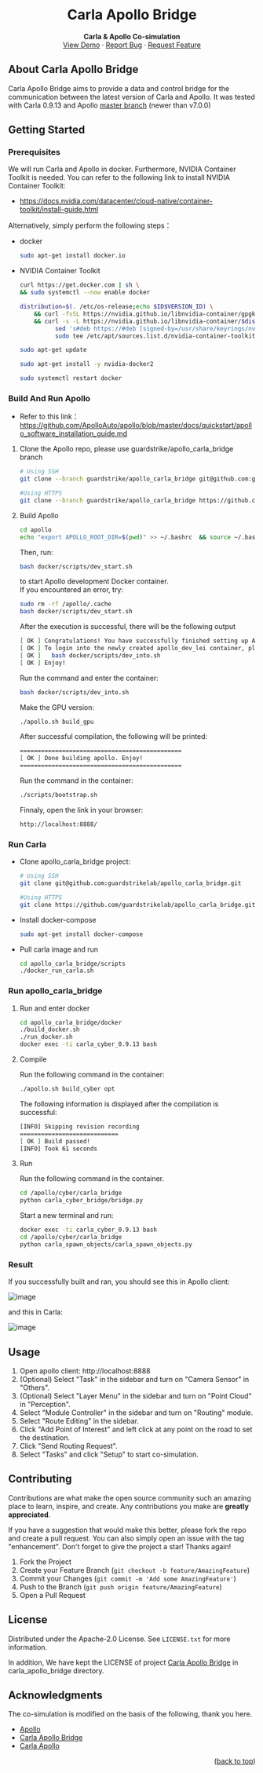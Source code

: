 <a name="readme-top"></a>


<!-- PROJECT LOGO -->
<br />
<div align="center">
  <!-- <a href="https://github.com/othneildrew/Best-README-Template">
    <img src="images/logo.png" alt="Logo" width="80" height="80">
  </a> -->

  <h1 align="center">Carla Apollo Bridge</h1>

  <p align="center">
    <b>Carla & Apollo Co-simulation</b>
    <!-- <br /> -->
    <!-- <a href="https://github.com/othneildrew/Best-README-Template"><strong>Explore the docs »</strong></a>
    <br /> -->
    <br />
    <a href="https://github.com/guardstrikelab/apollo_carla">View Demo</a>
    ·
    <a href="https://github.com/guardstrikelab/apollo_carla/issues">Report Bug</a>
    ·
    <a href="https://github.com/guardstrikelab/apollo_carla/pulls">Request Feature</a>
    <br>
  </p>
</div>



<!-- TABLE OF CONTENTS -->
<!-- <details>
  <summary>Table of Contents</summary>
  <ol>
    <li>
      <a href="#about-the-project">About Carla Apollo Bridge</a>
      <ul>
        <li><a href="#built-with">Built With</a></li>
      </ul>
    </li>
    <li>
      <a href="#getting-started">Getting Started</a>
      <ul>
        <li><a href="#prerequisites">Prerequisites</a></li>
        <li><a href="#installation">Installation</a></li>
      </ul>
    </li>
    <li><a href="#usage">Usage</a></li>
    <li><a href="#roadmap">Roadmap</a></li>
    <li><a href="#contributing">Contributing</a></li>
    <li><a href="#license">License</a></li>
    <li><a href="#contact">Contact</a></li>
    <li><a href="#acknowledgments">Acknowledgments</a></li>
  </ol>
</details> -->


<!-- ABOUT THE PROJECT -->
## About Carla Apollo Bridge
Carla Apollo Bridge aims to provide a data and control bridge for the communication between the latest version of Carla and Apollo. It was tested with Carla 0.9.13 and Apollo [master branch](https://github.com/ApolloAuto/apollo/commit/aa0c5eb66189b86a724206305712cfb337c07619) (newer than v7.0.0)

<!-- GETTING STARTED -->
## Getting Started

### Prerequisites

We will run Carla and Apollo in docker. Furthermore, NVIDIA Container Toolkit is needed. You can refer to the following link to install NVIDIA Container Toolkit:
* https://docs.nvidia.com/datacenter/cloud-native/container-toolkit/install-guide.html

Alternatively, simply perform the following steps：

* docker

  ```sh
  sudo apt-get install docker.io
  ```
* NVIDIA Container Toolkit

  ```sh
  curl https://get.docker.com | sh \
  && sudo systemctl --now enable docker
  ```
  ```sh
  distribution=$(. /etc/os-release;echo $ID$VERSION_ID) \
      && curl -fsSL https://nvidia.github.io/libnvidia-container/gpgkey | sudo gpg --dearmor -o /usr/share/keyrings/nvidia-container-toolkit-keyring.gpg \
      && curl -s -L https://nvidia.github.io/libnvidia-container/$distribution/libnvidia-container.list | \
            sed 's#deb https://#deb [signed-by=/usr/share/keyrings/nvidia-container-toolkit-keyring.gpg] https://#g' | \
            sudo tee /etc/apt/sources.list.d/nvidia-container-toolkit.list
  ```
  ```sh
  sudo apt-get update
  ```
  ```sh
  sudo apt-get install -y nvidia-docker2
  ```
  ```sh
  sudo systemctl restart docker
  ```

### Build And Run Apollo

* Refer to this link：
<br> https://github.com/ApolloAuto/apollo/blob/master/docs/quickstart/apollo_software_installation_guide.md

1. Clone the Apollo repo, please use guardstrike/apollo_carla_bridge branch
   ```sh
   # Using SSH
   git clone --branch guardstrike/apollo_carla_bridge git@github.com:guardstrikelab/apollo.git

   #Using HTTPS
   git clone --branch guardstrike/apollo_carla_bridge https://github.com/guardstrikelab/apollo.git
   ```
2. Build Apollo

   ```sh
   cd apollo
   echo "export APOLLO_ROOT_DIR=$(pwd)" >> ~/.bashrc  && source ~/.bashrc
   ```
   Then, run:
   ```sh
   bash docker/scripts/dev_start.sh
   ```
   to start Apollo development Docker container.
   <br>If you encountered an error, try:
   ```sh
   sudo rm -rf /apollo/.cache
   bash docker/scripts/dev_start.sh
   ```
   After the execution is successful, there will be the following output
   ```sh
   [ OK ] Congratulations! You have successfully finished setting up Apollo Dev Environment.
   [ OK ] To login into the newly created apollo_dev_lei container, please run the following command:
   [ OK ]   bash docker/scripts/dev_into.sh
   [ OK ] Enjoy!
   ```
   Run the command and enter the container:
   ```sh
   bash docker/scripts/dev_into.sh
   ```
   Make the GPU version:
   ```sh
   ./apollo.sh build_gpu
   ```
   After successful compilation, the following will be printed:
   ```sh
   ==============================================
   [ OK ] Done building apollo. Enjoy!
   ==============================================
   ```
   Run the command in the container:
   ```sh
   ./scripts/bootstrap.sh
   ```
   Finnaly, open the link in your browser:
   ```sh
   http://localhost:8888/
   ```

### Run Carla
* Clone apollo_carla_bridge project:
   ```sh
   # Using SSH
   git clone git@github.com:guardstrikelab/apollo_carla_bridge.git

   #Using HTTPS
   git clone https://github.com/guardstrikelab/apollo_carla_bridge.git
   ```

* Install docker-compose

   ```sh
   sudo apt-get install docker-compose
   ```
* Pull carla image and run
  
   ```sh
   cd apollo_carla_bridge/scripts
   ./docker_run_carla.sh
   ```

<!-- USAGE EXAMPLES -->
### Run apollo_carla_bridge
1.  Run and enter docker
    ```sh
    cd apollo_carla_bridge/docker
    ./build_docker.sh
    ./run_docker.sh
    docker exec -ti carla_cyber_0.9.13 bash
    ```
2.  Compile

    Run the following command in the container:
    ```sh
    ./apollo.sh build_cyber opt
    ```
    The following information is displayed after the compilation is successful:
    ```sh
    [INFO] Skipping revision recording
    ============================
    [ OK ] Build passed!
    [INFO] Took 61 seconds
    ```
3. Run

    Run the following command in the container.
    ```sh
    cd /apollo/cyber/carla_bridge
    python carla_cyber_bridge/bridge.py
    ```
    Start a new terminal and run:
    ```sh
    docker exec -ti carla_cyber_0.9.13 bash
    cd /apollo/cyber/carla_bridge
    python carla_spawn_objects/carla_spawn_objects.py
    ```

### Result
If you successfully built and ran, you should see this in Apollo client: 
 
![image](docs/images/Apollo.png)

and this in Carla:

![image](docs/images/CarlaUE4.png)


## Usage
1. Open apollo client: http://localhost:8888
2. (Optional) Select "Task" in the sidebar and turn on "Camera Sensor" in "Others".
3. (Optional) Select "Layer Menu" in the sidebar and turn on "Point Cloud" in "Perception".
4. Select "Module Controller" in the sidebar and turn on "Routing" module.
5. Select "Route Editing" in the sidebar.
6. Click "Add Point of Interest" and left click at any point on the road to set the destination.
7. Click "Send Routing Request".
8. Select "Tasks" and click "Setup" to start co-simulation.



<!-- ROADMAP -->
<!-- ## Roadmap
- [ ] Add Additional Templates w/ Examples
- [ ] Add "components" document to easily copy & paste sections of the readme
- [ ] Multi-language Support
    - [ ] Chinese
    - [ ] Spanish

See the [open issues](https://github.com/othneildrew/Best-README-Template/issues) for a full list of proposed features (and known issues). -->


<!-- CONTRIBUTING -->
## Contributing

Contributions are what make the open source community such an amazing place to learn, inspire, and create. Any contributions you make are **greatly appreciated**.

If you have a suggestion that would make this better, please fork the repo and create a pull request. You can also simply open an issue with the tag "enhancement".
Don't forget to give the project a star! Thanks again!

1. Fork the Project
2. Create your Feature Branch (`git checkout -b feature/AmazingFeature`)
3. Commit your Changes (`git commit -m 'Add some AmazingFeature'`)
4. Push to the Branch (`git push origin feature/AmazingFeature`)
5. Open a Pull Request


<!-- LICENSE -->
## License

Distributed under the Apache-2.0 License. See `LICENSE.txt` for more information.

In addition, We have kept the LICENSE of project [Carla Apollo Bridge](https://github.com/AuroAi/carla_apollo_bridge) in carla_apollo_bridge directory.




<!-- CONTACT -->
<!-- ## Contact

Your Name - [@your_twitter](https://twitter.com/your_username) - email@example.com

Project Link: [https://github.com/your_username/repo_name](https://github.com/your_username/repo_name) -->




<!-- ACKNOWLEDGMENTS -->
## Acknowledgments

The co-simulation is modified on the basis of the following, thank you here.

* [Apollo](https://github.com/ApolloAuto/apollo)
* [Carla Apollo Bridge](https://github.com/AuroAi/carla_apollo_bridge)
* [Carla Apollo](https://github.com/casper-auto/carla-apollo)

<p align="right">(<a href="#readme-top">back to top</a>)</p>



